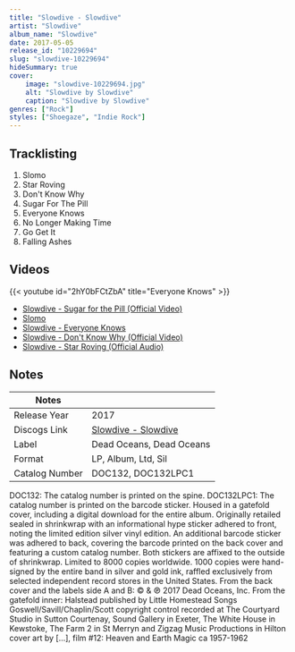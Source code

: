 ```yaml
---
title: "Slowdive - Slowdive"
artist: "Slowdive"
album_name: "Slowdive"
date: 2017-05-05
release_id: "10229694"
slug: "slowdive-10229694"
hideSummary: true
cover:
    image: "slowdive-10229694.jpg"
    alt: "Slowdive by Slowdive"
    caption: "Slowdive by Slowdive"
genres: ["Rock"]
styles: ["Shoegaze", "Indie Rock"]
---
```


## Tracklisting
1. Slomo
2. Star Roving
3. Don't Know Why
4. Sugar For The Pill
5. Everyone Knows
6. No Longer Making Time
7. Go Get It
8. Falling Ashes

## Videos
{{< youtube id="2hY0bFCtZbA" title="Everyone Knows" >}}
- [Slowdive - Sugar for the Pill (Official Video)](https://www.youtube.com/watch?v=BxwAPBxc0lU)
- [Slomo](https://www.youtube.com/watch?v=KDIDLIE7Z1E)
- [Slowdive - Everyone Knows](https://www.youtube.com/watch?v=mC2dFwIfp-M)
- [Slowdive - Don't Know Why (Official Video)](https://www.youtube.com/watch?v=_kB2ot1PWy8)
- [Slowdive - Star Roving (Official Audio)](https://www.youtube.com/watch?v=ogCih4OavoY)


## Notes

| Notes          |             |
| ---------------| ----------- |
| Release Year   | 2017 |
| Discogs Link   | [Slowdive - Slowdive](https://www.discogs.com/release/10229694-Slowdive-Slowdive) |
| Label          | Dead Oceans, Dead Oceans |
| Format         | LP, Album, Ltd, Sil |
| Catalog Number | DOC132, DOC132LPC1 |

DOC132: The catalog number is printed on the spine.  DOC132LPC1: The catalog number is printed on the barcode sticker.   Housed in a gatefold cover, including a digital download for the entire album. Originally retailed sealed in shrinkwrap with an informational hype sticker adhered to front, noting the limited edition silver vinyl edition. An additional barcode sticker was adhered to back, covering the barcode printed on the back cover and featuring a custom catalog number. Both stickers are affixed to the outside of shrinkwrap.  Limited to 8000 copies worldwide.   1000 copies were hand-signed by the entire band in silver and gold ink, raffled exclusively from selected independent record stores in the United States.   From the back cover and the labels side A and B:  © & ℗ 2017 Dead Oceans, Inc.   From the gatefold inner:  Halstead published by Little Homestead Songs Goswell/Savill/Chaplin/Scott copyright control   recorded at The Courtyard Studio in Sutton Courtenay, Sound Gallery in Exeter,  The White House in Kewstoke, The Farm 2 in St Merryn and Zigzag Music Productions in Hilton   cover art by [...], film #12: Heaven and Earth Magic ca 1957-1962  

